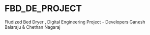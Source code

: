 # FBD_DE_PROJECT
Fludized Bed Dryer , Digital Engineering Project  -  Developers Ganesh Balaraju &amp; Chethan Nagaraj
